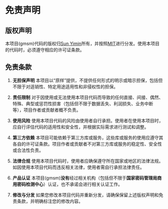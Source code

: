 # 免责声明

## 版权声明
本项目(gmsm)代码的版权归[Sun Yimin](mailto:emman.sun@foxmail.com)所有，并按照[MIT](https://github.com/yunmoon/gmsm/blob/main/LICENSE)进行分发。使用本项目的代码时，必须遵守相应的许可证条款。

## 免责条款

1. **无担保声明**
本项目以“原样”提供，不提供任何形式的明示或暗示担保，包括但不限于对适销性、特定用途适用性和非侵权性的担保。

2. **责任限制**
对于因使用或无法使用本项目代码而导致的任何直接、间接、偶然、特殊、典型或惩罚性损害（包括但不限于数据丢失、利润损失、业务中断等），项目作者或贡献者概不负责。

3. **使用风险**
使用本项目代码的风险由使用者自行承担。使用者在使用本项目时，应自行评估代码的适用性和安全性，并根据实际需求进行测试和调整。

4. **第三方依赖**
本项目可能依赖于第三方库或服务，这些库或服务的使用应遵守其各自的许可证条款。项目作者或贡献者不对第三方库或服务的稳定性、安全性或合法性负责。

5. **法律合规**
使用本项目代码时，使用者应确保遵守所在国家或地区的法律法规。如因使用本项目代码而违反相关法律，使用者需自行承担法律责任。

6. **产品认证**
本项目(gmsm)**没有**经过相关机构（包括但不限于**国家密码管理局商用密码检测中心**）认证，也不承诺会进行相关认证工作。

7. **修改与分发**
如果您修改本项目代码并重新分发，请确保保留上述版权声明和免责条款，并明确标注您的修改内容。

